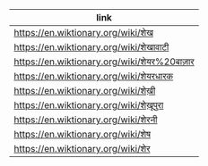 |link|
|----|
|https://en.wiktionary.org/wiki/शेख|
|https://en.wiktionary.org/wiki/शेखावाटी|
|https://en.wiktionary.org/wiki/शेयर%20बाज़ार|
|https://en.wiktionary.org/wiki/शेयरधारक|
|https://en.wiktionary.org/wiki/शेख़ी|
|https://en.wiktionary.org/wiki/शेख़ूपुरा|
|https://en.wiktionary.org/wiki/शेरनी|
|https://en.wiktionary.org/wiki/शेष|
|https://en.wiktionary.org/wiki/शेर|
